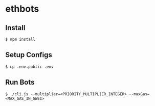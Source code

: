 # ethbots

## Install
```
$ npm install
```

## Setup Configs
```
$ cp .env.public .env
```

## Run Bots
```
$ ./cli.js --multiplier=<PRIORITY_MULTIPLIER_INTEGER> --maxGas=<MAX_GAS_IN_GWEI>
```
